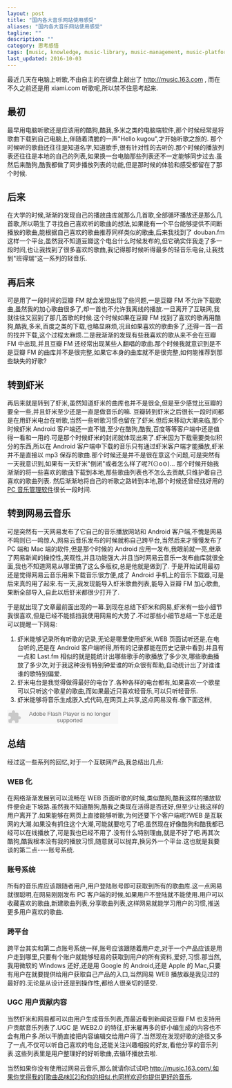 ```yaml
---
layout: post
title: "国内各大音乐网站使用感受"
aliases: "国内各大音乐网站使用感受"
tagline: ""
description: ""
category: 思考感悟
tags: [music, knowledge, music-library, music-management, music-platform]
last_updated: 2016-10-03
---
```


最近几天在电脑上听歌,不由自主的在键盘上敲出了 <http://music.163.com> , 而在不久之前还是用 xiami.com 听歌呢,所以禁不住思考起来.

## 最初

最早用电脑听歌还是应该用的酷狗,酷我,多米之类的电脑端软件,那个时候经常是将歌曲下载到自己电脑上,伴随着清脆的一声"Hello kugou",才开始听歌之旅的. 那个时候听的歌曲还往往是知道名字,知道歌手,很有针对性的去听的.那个时候的播放列表还往往是本地的自己的列表,如果换一台电脑那些列表还不一定能够同步过去.虽然后来酷狗,酷我都做了同步播放列表的功能,但是那时候的体验和感受都留在了那个时候.

## 后来

在大学的时候,渐渐的发现自己的播放曲库就那么几首歌,全部循环播放还是那么几首歌,所以萌生了寻找自己喜欢听的歌曲的想法,如果能有一个平台能够提供不间断播放的歌曲,能根据自己喜欢的歌曲推荐同样类似的歌曲,后来我找到了 douban.fm 这样一个平台,虽然我不知道豆瓣这个电台什么时候发布的,但它确实伴我走了多一段时间,也让我找到了很多喜欢的歌曲,我记得那时候听得最多的轻音乐电台,让我找到"班得瑞"这一系列的轻音乐.

## 再后来

可是用了一段时间的豆瓣 FM 就会发现出现了些问题,一是豆瓣 FM 不允许下载歌曲,虽然我的加心歌曲很多了,却一首也不允许我离线的播放.一旦离开了互联网,我就往往又回到了那几首歌的时候.这个时候如果在豆瓣 FM 找到了喜欢的歌再用酷狗,酷我,多米,百度之类的下载,也略显麻烦,况且如果喜欢的歌曲多了,还得一首一首的找并下载,这个过程太麻烦.二是我渐渐的发现有些我喜欢的歌从来不会在豆瓣 FM 中出现,并且豆瓣 FM 还经常出现某些人翻唱的歌曲.那个时候我就意识到是不是豆瓣 FM 的曲库并不是很完整,如果它本身的曲库就不是很完整,如何能推荐到那些缺失的好歌?

## 转到虾米

再后来就是转到了虾米,虽然知道虾米的曲库也并不是很全,但是至少感觉比豆瓣的要全一些,并且虾米至少还是一直是做音乐的嘛. 豆瓣转到虾米之后很长一段时间都是在用虾米电台在听歌,当然一些听歌习惯也留在了虾米.但后来移动大潮来临,那个时候虾米 Android 客户端还一直不错,至少在酷狗,酷我,百度等等客户端中还是值得一看和一用的.可是那个时候虾米的封闭就体现出来了.虾米因为下载需要类似积分的东西,所以在 Android 客户端中下载的音乐只有通过虾米客户端才能播放,虾米并不是直接以 mp3 保存的歌曲.那个时候还是并不是很在意这个问题,可是突然有一天我意识到,如果有一天虾米"倒闭"或者怎么样了呢?(⊙o⊙)… 那个时候开始我渐渐的将一些喜欢的歌曲下载到本地,那些歌曲列表也不怎么去贡献,只维护着自己喜欢的歌曲列表. 然后渐渐地将自己的听歌之路转到本地,那个时候还曾经找好用的[PC 音乐管理软件][1]很长一段时间.

## 转到网易云音乐

可是突然有一天网易发布了它自己的音乐播放网站和 Android 客户端,不愧是网易不鸣则已一鸣惊人,网易云音乐发布的时候就称自己跨平台,当然后来才慢慢发布了 PC 端和 Mac 端的软件,但是那个时候的 Android 应用一发布,我眼前就一亮,继承了网易新闻的操控性,美观性,并且功能强大.并且当时网易云音乐一发布曲库就很全面,我也不知道网易从哪里搞了这么多版权,总是他就是做到了. 于是开始试用最初还是觉得网易云音乐用来下载音乐很方便,成了 Android 手机上的音乐下载器,可是后来真的用了起来.有一天,我发现能导入虾米歌曲列表,能导入豆瓣 FM 加心歌曲,果断全部导入,自此以后虾米都很少打开了.

于是就出现了文章最前面出现的一幕.到现在总结下虾米和网易,虾米有一些小细节我很喜欢,但是已经不能抵挡我使用网易的大势了.不过那些小细节总结一下总还是可以提醒一下网易:

1. 虾米能够记录所有听歌的记录,无论是哪里使用虾米,WEB 页面试听还是,在电台听的,还是在 Android 客户端听得,所有的记录都能在历史记录中看到.并且有一点和 Last.fm 相似的就是能统计出哪些歌手的歌播放了多少次,哪些歌曲播放了多少次,对于我这种没有特别钟爱谁的听众很有帮助,自动统计出了对谁谁谁的歌特别偏爱.
2. 虾米电台是我觉得做得最好的电台了.各种各样的电台都有,如果喜欢一个歌星可以只听这个歌星的歌曲,而如果最近只喜欢轻音乐,可以只听轻音乐.
3. 虾米能够将音乐生成嵌入式代码,在网页上共享,这点网易没有.像下面这样,

<embed src="http://www.xiami.com/widget/0_1769530670/singlePlayer.swf" type="application/x-shockwave-flash" width="257" height="33" wmode="transparent"></embed>

## 总结

经过这一些系列的回忆,对于一个互联网产品,我总结出几点:

### WEB 化

在网络渐渐发展到可以流畅在 WEB 页面听歌的时候,类似酷狗,酷我这样的播放软件便会走下坡路.虽然我不知道酷狗,酷我之类现在活得是否还好,但至少让我这样的用户离开了.如果能够在网页上直接能够听歌,为何还要下个客户端呢?WEB 是互联网的大潮.如果没有抓住这个大潮,可能就要吃亏了吧.虽然现在好像酷狗和酷我都已经可以在线播放了,可是我也已经不用了.没有什么特别理由,就是不好了吧.再其次酷狗,酷我根本没有我的播放习惯,随意就可以抛弃,换另外一个平台.这也就是我要谈的第二点----账号系统.

### 账号系统

所有的音乐库应该跟随者用户,用户登陆账号即可获取到所有的歌曲库.这一点网易就很聪明,在网易刚刚发布 PC 客户端的时候,如果用户不登陆就不能使用.用户可以收藏喜欢的歌曲,新建歌曲列表,分享歌曲列表,这样网易就能学习用户的习惯,推送更多用户喜欢的歌曲.

### 跨平台

跨平台其实和第二点账号系统一样,账号应该跟随着用户走,对于一个产品应该是用户走到哪里,只要有个账户就能够轻易的获取到用户的所有资料,爱好,习惯.那当然,我用微软的 Windows 还好,还是用 Google 的 Android,还是 Apple 的 Mac,只要有用户在就要提供给用户获取自己产品的入口,当然网易 WEB 播放器是我见过的最好的.无论是从设计还是到操作性,都给人很亲切的感受.

### UGC 用户贡献内容

当然虾米和网易都可以由用户生成音乐列表,而最近看到新闻说豆瓣 FM 也支持用户贡献音乐列表了.UGC 是 WEB2.0 的特征,虾米雇再多的虾小编生成的内容也不会有用户多.所以干脆直接把内容编辑交给用户得了.当然现在发现好歌的途径又多了一点,不仅可以听自己喜欢的电台,还能关注兴趣相投的好友,看他分享的音乐列表.这些列表里是用户整理好的好听歌曲,去循环播放去啦.

当然如果你没有使用过网易云音乐,那么就请你试试吧:http://music.163.com/,如果你觉得我的[歌曲品味][2]和你的相似,也同样欢迎你提供更好的音乐.

[1]: http://www.einverne.tk/2013/02/music-manager-pc.html
[2]: http://music.163.com/#/user/home?id=228935
